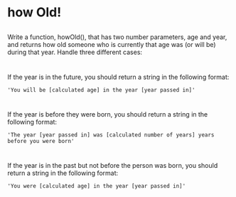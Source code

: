 # how Old!

##
Write a function, howOld(), that has two number parameters, age and year, and returns how old someone who is currently that age was (or will be) during that year. Handle three different cases:

#
If the year is in the future, you should return a string in the following format:

	'You will be [calculated age] in the year [year passed in]'

#
If the year is before they were born, you should return a string in the following format:

	'The year [year passed in] was [calculated number of years] years 	before you were born'

#
If the year is in the past but not before the person was born, you should return a string in the following format:

	'You were [calculated age] in the year [year passed in]'